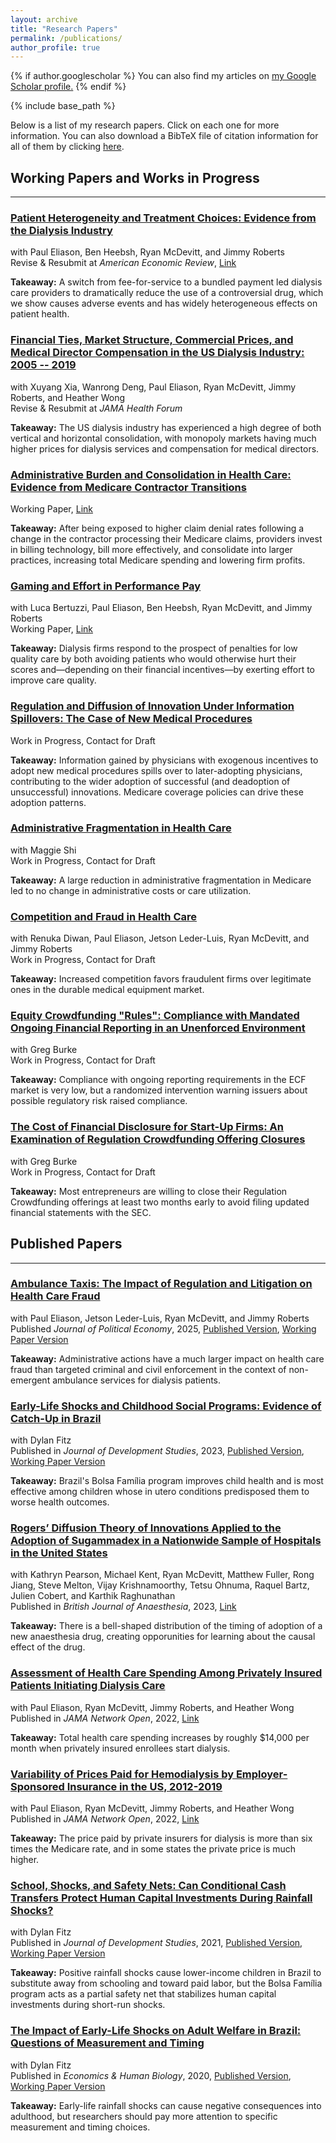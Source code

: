 ```yaml
---
layout: archive
title: "Research Papers"
permalink: /publications/
author_profile: true
---
```


{% if author.googlescholar %}
  You can also find my articles on <u><a href="{{author.googlescholar}}">my Google Scholar profile</a>.</u>
{% endif %}

{% include base_path %}

Below is a list of my research papers. Click on each one for more information. You can also download a BibTeX file of citation information for all of them by clicking [here](https://rileyleague.github.io/bibfiles/Leaguecites.bib).

## Working Papers and Works in Progress
***

### [Patient Heterogeneity and Treatment Choices: Evidence from the Dialysis Industry](https://rileyleague.github.io/publications/epo-elevation)
with Paul Eliason, Ben Heebsh, Ryan McDevitt, and Jimmy Roberts \
Revise & Resubmit at _American Economic Review_, [Link](https://rileyleague.github.io/files/EPOelevation.pdf)

**Takeaway:** A switch from fee-for-service to a bundled payment led dialysis care providers to dramatically reduce the use of a controversial drug, which we show causes adverse events and has widely heterogeneous effects on patient health.

### [Financial Ties, Market Structure, Commercial Prices, and Medical Director Compensation in the US Dialysis Industry: 2005 -- 2019](https://rileyleague.github.io/publications/2d)
with Xuyang Xia, Wanrong Deng, Paul Eliason, Ryan McDevitt, Jimmy Roberts, and Heather Wong \
Revise & Resubmit at _JAMA Health Forum_

**Takeaway:** The US dialysis industry has experienced a high degree of both vertical and horizontal consolidation, with monopoly markets having much higher prices for dialysis services and compensation for medical directors.

### [Administrative Burden and Consolidation in Health Care: Evidence from Medicare Contractor Transitions](https://rileyleague.github.io/publications/MAC_effect)
Working Paper, [Link](https://rileyleague.github.io/files/MAC_transitions.pdf)

**Takeaway:** After being exposed to higher claim denial rates following a change in the contractor processing their Medicare claims, providers invest in billing technology, bill more effectively, and consolidate into larger practices, increasing total Medicare spending and lowering firm profits.

### [Gaming and Effort in Performance Pay](https://rileyleague.github.io/publications/QIP)
with Luca Bertuzzi, Paul Eliason, Ben Heebsh, Ryan McDevitt, and Jimmy Roberts \
Working Paper, [Link](https://rileyleague.github.io/files/w31353.pdf)

**Takeaway:** Dialysis firms respond to the prospect of penalties for low quality care by both avoiding patients who would otherwise hurt their scores and&mdash;depending on their financial incentives&mdash;by exerting effort to improve care quality.

### [Regulation and Diffusion of Innovation Under Information Spillovers: The Case of New Medical Procedures](https://rileyleague.github.io/publications/CatIII)
Work in Progress, Contact for Draft

**Takeaway:** Information gained by physicians with exogenous incentives to adopt new medical procedures spills over to later-adopting physicians, contributing to the wider adoption of successful (and deadoption of unsuccessful) innovations. Medicare coverage policies can drive these adoption patterns.

### [Administrative Fragmentation in Health Care](https://rileyleague.github.io/publications/AdminFragmentation)
with Maggie Shi \
Work in Progress, Contact for Draft

**Takeaway:** A large reduction in administrative fragmentation in Medicare led to no change in administrative costs or care utilization.

### [Competition and Fraud in Health Care](https://rileyleague.github.io/publications/DMEfraud)
with Renuka Diwan, Paul Eliason, Jetson Leder-Luis, Ryan McDevitt, and Jimmy Roberts \
Work in Progress, Contact for Draft

**Takeaway:** Increased competition favors fraudulent firms over legitimate ones in the durable medical equipment market.

### [Equity  Crowdfunding "Rules": Compliance with Mandated Ongoing Financial Reporting in an Unenforced Environment](https://rileyleague.github.io/publications/FormC_AR)
with Greg Burke \
Work in Progress, Contact for Draft

**Takeaway:** Compliance with ongoing reporting requirements in the ECF market is very low, but a randomized intervention warning issuers about possible regulatory risk raised compliance.

### [The Cost of Financial Disclosure for Start-Up Firms: An Examination of Regulation Crowdfunding Offering Closures](https://rileyleague.github.io/publications/FormC_A)
with Greg Burke \
Work in Progress, Contact for Draft

**Takeaway:** Most entrepreneurs are willing to close their Regulation Crowdfunding offerings at least two months early to avoid filing updated financial statements with the SEC. 

## Published Papers
***

### [Ambulance Taxis: The Impact of Regulation and Litigation on Health Care Fraud](https://rileyleague.github.io/publications/ambulancefraud)
with Paul Eliason, Jetson Leder-Luis, Ryan McDevitt, and Jimmy Roberts \
Published _Journal of Political Economy_, 2025, [Published Version](https://rileyleague.github.io/files/Ambulance_Taxis_JPE.pdf), [Working Paper Version](https://rileyleague.github.io/files/w29491.pdf)

**Takeaway:** Administrative actions have a much larger impact on health care fraud than targeted criminal and civil enforcement in the context of non-emergent ambulance services for dialysis patients.

### [Early-Life Shocks and Childhood Social Programs: Evidence of Catch-Up in Brazil](https://rileyleague.github.io/publications/catchup)
with Dylan Fitz \
Published in _Journal of Development Studies_, 2023, [Published Version](https://www.tandfonline.com/doi/full/10.1080/00220388.2023.2250131), [Working Paper Version](http://rileyleague.github.io/files/catchup_leaguefitz.pdf)

**Takeaway:** Brazil's Bolsa Família program improves child health and is most effective among children whose in utero conditions predisposed them to worse health outcomes.

### [Rogers’ Diffusion Theory of Innovations Applied to the Adoption of Sugammadex in a Nationwide Sample of Hospitals in the United States](https://rileyleague.github.io/publications/rogerscurve)
with Kathryn Pearson, Michael Kent, Ryan McDevitt, Matthew Fuller, Rong Jiang, Steve Melton, Vijay Krishnamoorthy, Tetsu Ohnuma, Raquel Bartz, Julien Cobert, and Karthik Raghunathan \
Published in _British Journal of Anaesthesia_, 2023, [Link](https://www.sciencedirect.com/science/article/pii/S0007091223003665)

**Takeaway:** There is a bell-shaped distribution of the timing of adoption of a new anaesthesia drug, creating opporunities for learning about the causal effect of the drug.

### [Assessment of Health Care Spending Among Privately Insured Patients Initiating Dialysis Care](https://rileyleague.github.io/publications/privateinitiate)
with Paul Eliason, Ryan McDevitt, Jimmy Roberts, and Heather Wong \
Published in _JAMA Network Open_, 2022, [Link](https://jamanetwork.com/journals/jamanetworkopen/fullarticle/2797907?widget=personalizedcontent&previousarticle=0)

**Takeaway:** Total health care spending increases by roughly $14,000 per month when privately insured enrollees start dialysis.

### [Variability of Prices Paid for Hemodialysis by Employer-Sponsored Insurance in the US, 2012-2019](https://rileyleague.github.io/publications/privateprices)
with Paul Eliason, Ryan McDevitt, Jimmy Roberts, and Heather Wong \
Published in _JAMA Network Open_, 2022, [Link](https://jamanetwork.com/journals/jamanetworkopen/fullarticle/2789455)

**Takeaway:** The price paid by private insurers for dialysis is more than six times the Medicare rate, and in some states the private price is much higher.

### [School, Shocks, and Safety Nets: Can Conditional Cash Transfers Protect Human Capital Investments During Rainfall Shocks?](https://rileyleague.github.io/publications/school-shocks-safetynets)
with Dylan Fitz \
Published in _Journal of Development Studies_, 2021, [Published Version](https://www.tandfonline.com/doi/full/10.1080/00220388.2021.1928640?src=), [Working Paper Version](https://rileyleague.github.io/files/bolsa_schooling.pdf)

**Takeaway:** Positive rainfall shocks cause lower-income children in Brazil to substitute away from schooling and toward paid labor, but the Bolsa Família program acts as a partial safety net that stabilizes human capital investments during short-run shocks.

### [The Impact of Early-Life Shocks on Adult Welfare in Brazil: Questions of Measurement and Timing](https://rileyleague.github.io/publications/impact-of-early-life)
with Dylan Fitz \
Published in _Economics & Human Biology_, 2020, [Published Version](https://www.sciencedirect.com/science/article/pii/S1570677X19301807), [Working Paper Version](https://rileyleague.github.io/files/measurement.pdf)

**Takeaway:** Early-life rainfall shocks can cause negative consequences into adulthood, but researchers should pay more attention to specific measurement and timing choices.
